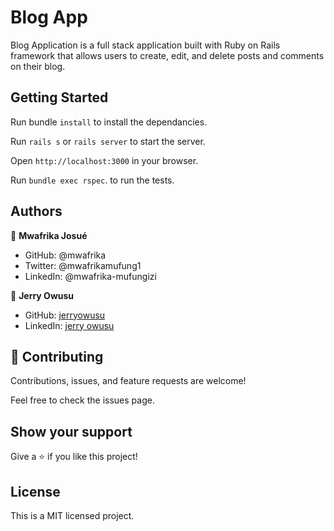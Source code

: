 # Blog App

Blog Application is a full stack application built with Ruby on Rails framework that allows users to create, edit, and delete posts and comments on their blog.

## Getting Started

Run bundle `install` to install the dependancies.

Run `rails s` or `rails server` to start the server.

Open `http://localhost:3000` in your browser.

Run `bundle exec rspec`. to run the tests.

## Authors

👤 **Mwafrika Josué**

- GitHub: @mwafrika
- Twitter: @mwafrikamufung1
- LinkedIn: @mwafrika-mufungizi

👤 **Jerry Owusu**

- GitHub: [jerryowusu](https://github.com/jerryowusu)
- LinkedIn: [jerry owusu](https://www.linkedin.com/in/jerry-owusu/)

## 🤝 Contributing

Contributions, issues, and feature requests are welcome!

Feel free to check the issues page.

## Show your support

Give a ⭐️ if you like this project!

## License

This is a MIT licensed project.
